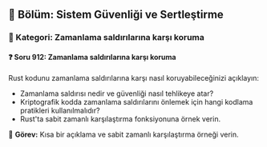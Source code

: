 ## 📘 Bölüm: Sistem Güvenliği ve Sertleştirme
### 🔹 Kategori: Zamanlama saldırılarına karşı koruma
#### ❓ Soru 912: Zamanlama saldırılarına karşı koruma

Rust kodunu zamanlama saldırılarına karşı nasıl koruyabileceğinizi açıklayın:

- Zamanlama saldırısı nedir ve güvenliği nasıl tehlikeye atar?
- Kriptografik kodda zamanlama saldırılarını önlemek için hangi kodlama pratikleri kullanılmalıdır?
- Rust'ta sabit zamanlı karşılaştırma fonksiyonuna örnek verin.

🔧 **Görev:** Kısa bir açıklama ve sabit zamanlı karşılaştırma örneği verin.
